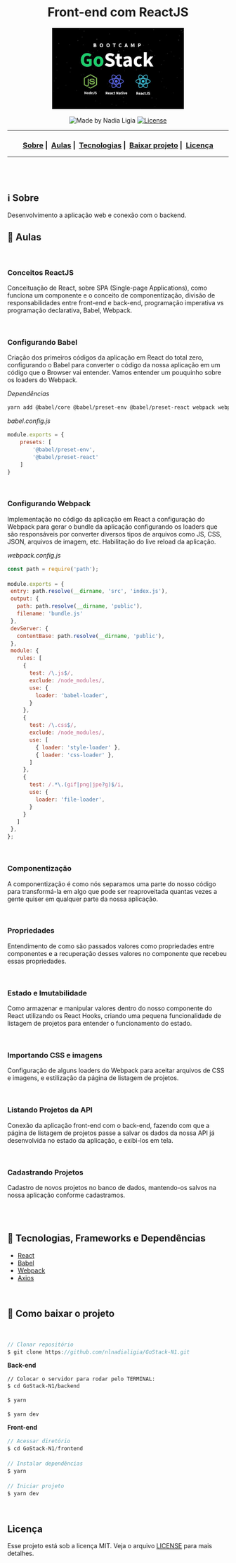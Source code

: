 <h1 align="center">Front-end com ReactJS</h1>
<p align="center">
  <img src="../../assets/logo.jpg" width="300" heigth="300">
</p>


<p align="center">
  <img alt="Made by Nadia Ligia" src="https://img.shields.io/badge/made%20by-Nadia%20Ligia-informational">
  
  <a href="license.md">
  <img alt="License" src="https://img.shields.io/badge/License-MIT-informational">
  </a>
</p>

___

<h3 align="center">
  <a href="#information_source-sobre">Sobre</a>&nbsp;|&nbsp;
  <a href="#book-aulas">Aulas</a>&nbsp;|&nbsp;
  <a href="#rocket-tecnologias-frameworks-dependencias">Tecnologias</a>&nbsp;|&nbsp;
  <a href="#links">Baixar projeto</a>&nbsp;|&nbsp;
  <a href="#licença">Licença</a>
</h3>

___

<br>
<br>

## :information_source: Sobre

Desenvolvimento a aplicação web e conexão com o backend.

## :book: Aulas

<br>

### Conceitos ReactJS

Conceituação de React, sobre SPA (Single-page Applications), como funciona um componente e o conceito de componentização, divisão de responsabilidades entre front-end e back-end, programação imperativa vs programação declarativa, Babel, Webpack.

<br>

### Configurando Babel

Criação dos primeiros códigos da aplicação em React do total zero, configurando o Babel para converter o código da nossa aplicação em um código que o Browser vai entender. Vamos entender um pouquinho sobre os loaders do Webpack.

*Dependências*

```bash
yarn add @babel/core @babel/preset-env @babel/preset-react webpack webpack-cli
```

*babel.config.js*

```js
module.exports = {
	presets: [
		'@babel/preset-env',
		'@babel/preset-react'
	]
} 
```

<br>

### Configurando Webpack

 Implementação no código da aplicação em React a configuração do Webpack para gerar o bundle da aplicação configurando os loaders que são responsáveis por converter diversos tipos de arquivos como JS, CSS, JSON, arquivos de imagem, etc. 
 Habilitação do live reload da aplicação.

 *webpack.config.js*

 ```js
const path = require('path');

module.exports = {
  entry: path.resolve(__dirname, 'src', 'index.js'),
  output: {
    path: path.resolve(__dirname, 'public'),
    filename: 'bundle.js'
  },
  devServer: {
    contentBase: path.resolve(__dirname, 'public'),
  },
  module: {
    rules: [
      {
        test: /\.js$/,
        exclude: /node_modules/,
        use: {
          loader: 'babel-loader',
        }
      },
      {
        test: /\.css$/,
        exclude: /node_modules/,
        use: [
          { loader: 'style-loader' },
          { loader: 'css-loader' },
        ]
      },
      {
        test: /.*\.(gif|png|jpe?g)$/i,
        use: {
          loader: 'file-loader',
        }
      }
    ]
  },
};
```

<br>

### Componentização

A componentização é como nós separamos uma parte do nosso código para transformá-la em algo que pode ser reaproveitada quantas vezes a gente quiser em qualquer parte da nossa aplicação.

<br>

### Propriedades

Entendimento de como são passados valores como propriedades entre componentes e a recuperação desses valores no componente que recebeu essas propriedades.

<br>

### Estado e Imutabilidade

Como armazenar e manipular valores dentro do nosso componente do React utilizando os React Hooks, criando uma pequena funcionalidade de listagem de projetos para entender o funcionamento do estado.

<br>

### Importando CSS e imagens

Configuração de alguns loaders do Webpack para aceitar arquivos de CSS e imagens, e estilização da página de listagem de projetos.

<br>

### Listando Projetos da API

Conexão da  aplicação front-end com o back-end, fazendo com que a página de listagem de projetos passe a salvar os dados da nossa API já desenvolvida no estado da aplicação, e exibi-los em tela.

<br>

### Cadastrando Projetos

Cadastro de novos projetos no banco de dados, mantendo-os salvos na nossa aplicação conforme cadastramos.

<br>
<br>

## :rocket: Tecnologias, Frameworks e Dependências 

- [React](https://pt-br.reactjs.org/)
- [Babel](https://babeljs.io/)
- [Webpack](https://webpack.js.org/concepts/)
- [Axios](https://github.com/axios/axios)


<br>

## :link: Como baixar o projeto 
<br>

```js
// Clonar repositório
$ git clone https://github.com/nlnadialigia/GoStack-N1.git
```

**Back-end** 
```JS
// Colocar o servidor para rodar pelo TERMINAL:
$ cd GoStack-N1/backend

$ yarn

$ yarn dev
```

**Front-end**
```js
// Acessar diretório
$ cd GoStack-N1/frontend

// Instalar dependências
$ yarn

// Iniciar projeto
$ yarn dev
```

<br>

## Licença 

Esse projeto está sob a licença MIT. Veja o arquivo [LICENSE](LICENSE) para mais detalhes.